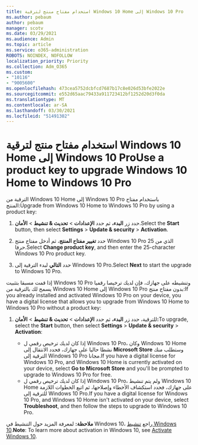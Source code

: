 ```yaml
---
title: استخدام مفتاح منتج لترقية Windows 10 Home إلى Windows 10 Pro
ms.author: pebaum
author: pebaum
manager: scotv
ms.date: 03/29/2021
ms.audience: Admin
ms.topic: article
ms.service: o365-administration
ROBOTS: NOINDEX, NOFOLLOW
localization_priority: Priority
ms.collection: Adm_O365
ms.custom:
- "10116"
- "9005600"
ms.openlocfilehash: 473cea5752dcbfcd7687b17c8e026d53bfe2022e
ms.sourcegitcommit: e552d65aac79433a911723412bf1252d20d3f0da
ms.translationtype: MT
ms.contentlocale: ar-SA
ms.lasthandoff: 03/30/2021
ms.locfileid: "51491302"
---
```

# <a name="use-a-product-key-to-upgrade-windows-10-home-to-windows-10-pro"></a><span data-ttu-id="104cc-102">استخدام مفتاح منتج لترقية Windows 10 Home إلى Windows 10 Pro</span><span class="sxs-lookup"><span data-stu-id="104cc-102">Use a product key to upgrade Windows 10 Home to Windows 10 Pro</span></span>

<span data-ttu-id="104cc-103">الترقية من Windows 10 Home إلى Windows 10 Pro باستخدام مفتاح المنتج:</span><span class="sxs-lookup"><span data-stu-id="104cc-103">Upgrade from Windows 10 Home to Windows 10 Pro by using a product key:</span></span>

1. <span data-ttu-id="104cc-104">حدد زر **البدء،** ثم حدد **الإعدادات**  >  **تحديث & تنشيط**  >  **الأمان**.</span><span class="sxs-lookup"><span data-stu-id="104cc-104">Select the **Start** button, then select **Settings** > **Update & security** > **Activation**.</span></span>

1. <span data-ttu-id="104cc-105">حدد **تغيير مفتاح المنتج**، ثم أدخل مفتاح منتج Windows 10 Pro الذي من 25 حرفا.</span><span class="sxs-lookup"><span data-stu-id="104cc-105">Select **Change product key**, and then enter the 25-character Windows 10 Pro product key.</span></span>

1. <span data-ttu-id="104cc-106">حدد **التالي** لبدء الترقية إلى Windows 10 Pro.</span><span class="sxs-lookup"><span data-stu-id="104cc-106">Select **Next** to start the upgrade to Windows 10 Pro.</span></span>

<span data-ttu-id="104cc-107">إذا قمت مسبقا بتثبيت Windows 10 Pro وتنشيطه على جهازك، فإن لديك ترخيصا رقميا يسمح لك بالترقية من Windows 10 Home إلى Windows 10 Pro بدون مفتاح منتج:</span><span class="sxs-lookup"><span data-stu-id="104cc-107">If you already installed and activated Windows 10 Pro on your device, you have a digital license that allows you to upgrade from Windows 10 Home to Windows 10 Pro without a product key:</span></span>

1. <span data-ttu-id="104cc-108">للترقية، حدد زر **البدء،** ثم حدد **الإعدادات**  >  **تحديث & تنشيط**  >  **الأمان:**</span><span class="sxs-lookup"><span data-stu-id="104cc-108">To upgrade, select the **Start** button, then select **Settings** > **Update & security** > **Activation**:</span></span>

    - <span data-ttu-id="104cc-109">إذا كان لديك ترخيص رقمي ل Windows 10 Pro، وكان Windows 10 Home نشطا حاليا على جهازك، فحدد الانتقال إلى **Microsoft Store** وستطلب منك الترقية إلى Windows 10 Pro مجانا.</span><span class="sxs-lookup"><span data-stu-id="104cc-109">If you have a digital license for Windows 10 Pro, and Windows 10 Home is currently activated on your device, select **Go to Microsoft Store** and you'll be prompted to upgrade to Windows 10 Pro for free.</span></span>
    - <span data-ttu-id="104cc-110">إذا كان لديك ترخيص رقمي ل Windows 10 Pro، ولم يتم تنشيط Windows 10 Home على جهازك، فحدد استكشاف الأخطاء وإصلاحها، ثم اتبع الخطوات اللازمة للترقية إلى Windows 10 Pro.</span><span class="sxs-lookup"><span data-stu-id="104cc-110">If you have a digital license for Windows 10 Pro, and Windows 10 Home isn't activated on your device, select **Troubleshoot**, and then follow the steps to upgrade to Windows 10 Pro.</span></span>

<span data-ttu-id="104cc-111">**ملاحظة:** لمعرفة المزيد حول التنشيط في Windows 10، راجع [تنشيط Windows 10](https://support.microsoft.com/windows/activate-windows-10-c39005d4-95ee-b91e-b399-2820fda32227).</span><span class="sxs-lookup"><span data-stu-id="104cc-111">**Note**: To learn more about activation in Windows 10, see [Activate Windows 10](https://support.microsoft.com/windows/activate-windows-10-c39005d4-95ee-b91e-b399-2820fda32227).</span></span>